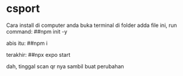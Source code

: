 # csport
Cara install di computer anda
buka terminal di folder adda file ini, run command:
##npm init -y

abis itu:
##npm i

terakhir:
##npx expo start

dah, tinggal scan qr nya sambil buat perubahan
